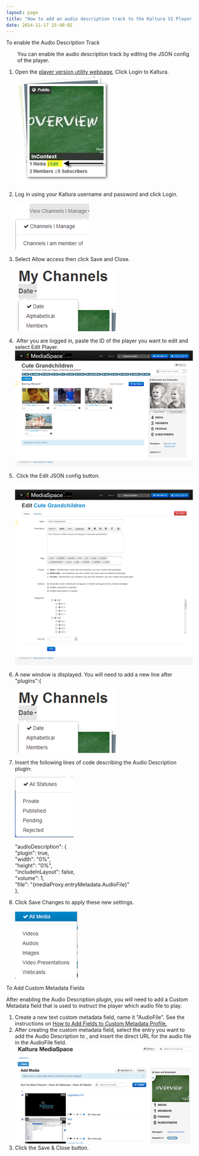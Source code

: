 ```yaml
---
layout: page
title: "How to add an audio description track to the Kaltura V2 Player."
date: 2014-11-17 15:40:02
---
```


<p id="HowtoAddanAudioDescriptionTracktoPlayontheKalturaV2Player.-EnablingAudioDescriptionbyeditingtheJSONconfigoftheplayer:" class="mce-procedure">
  To enable the Audio Description Track 
</p>

<p style="padding-left: 30px;">
  You can enable the audio description track by editing the JSON config of the player.
</p>

1.  Open the <a href="http://player.kaltura.com/kWidget/tests/PlayerVersionUtility.html" target="_blank" class="external-link" rel="nofollow">player version utility webpage</a>, Click Login to Kaltura.  
    <img src="../../assets/2335.img">
      
    
2.  Log in using your Kaltura username and password and click Login.  
      
    <img src="../../assets/2334.img">
      
    
3.  Select Allow access then click Save and Close.  
      
    <img src="../../assets/2332.img">
      
    
4.   After you are logged in, paste the ID of the player you want to edit and select Edit Player.  
    <img src="../../assets/2331.img">
      
    
5.   Click the Edit JSON config button.  
      
    <img src="../../assets/2330.img">
      
    
6.  A new window is displayed. You will need to add a new line after "plugins":{   
      
    <img src="../../assets/2329.img">
      
    
7.  Insert the following lines of code describing the Audio Description plugin:  
      
    <img src="../../assets/2328.img">
      
    "audioDescription": {  
    "plugin": true,  
    "width": "0%",  
    "height": "0%",  
    "includeInLayout": false,  
    "volume": 1,  
    "file": "{mediaProxy.entryMetadata.AudioFile}"  
    },

8.  Click Save Changes to apply these new settings.  
      
    <img src="../../assets/2325.img">
      
    

<p id="HowtoAddanAudioDescriptionTracktoPlayontheKalturaV2Player.-AddingCustomMetadatafield" class="mce-procedure">
  To Add Custom Metadata Fields
</p>

After enabling the Audio Description plugin, you will need to add a Custom Metadata field that is used to instruct the player which audio file to play.

1.  Create a new text custom metadata field, name it "AudioFile". See the instructions on [How to Add Fields to Custom Metadata Profile.][1]
2.  [][1]After creating the custom metadata field, select the entry you want to add the Audio Description to , and insert the direct URL for the audio file in the AudioFile field.  
    <img src="../../assets/2324.img">
3.  Click the Save & Close button.

 [1]: http://knowledge.kaltura.com/node/347
